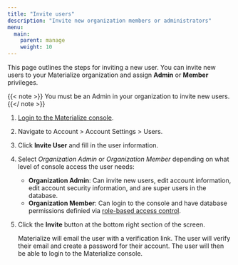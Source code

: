 ```yaml
---
title: "Invite users"
description: "Invite new organization members or administrators"
menu:
  main:
    parent: manage
    weight: 10
---
```


This page outlines the steps for inviting a new user. You can invite new users
to your Materialize organization and assign **Admin** or **Member** privileges.

{{< note >}}
You must be an Admin in your organization to invite new users.
{{</ note >}}

1. [Login to the Materialize console](https://console.materialize.com/).

1. Navigate to Account > Account Settings > Users.

1. Click **Invite User** and fill in the user information.

1. Select *Organization Admin* or *Organization Member* depending on what level of console access the user needs:

    - **Organization Admin**: Can invite new users, edit account information, edit account security information, and are super users in the database.
    - **Organization Member**: Can login to the console and have database permissions definied via [role-based access control](/manage/access-control/).

2. Click the **Invite** button at the bottom right section of the screen.

   Materialize will email the user with a verification link. The user will
   verify their email and create a password for their account. The user will
   then be able to login to the Materialize console.
